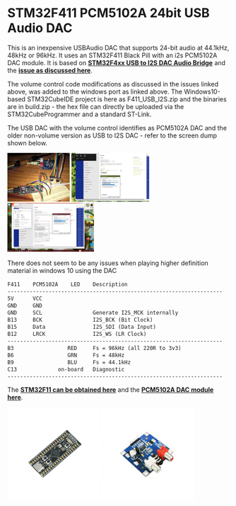 # STM32F411 PCM5102A 24bit USB Audio DAC

This is an inexpensive USBAudio DAC that supports 24-bit audio at 44.1kHz, 48kHz or 96kHz. It uses an STM32F411 Black Pill with an i2s PCM5102A DAC module.
It is based on [**STM32F4xx USB to I2S DAC Audio Bridge**](https://github.com/har-in-air/STM32F411_USB_AUDIO_DAC) and the [**issue as discussed here**](https://github.com/har-in-air/STM32F411_USB_AUDIO_DAC/issues/7).

The volume control code modifications as discussed in the issues linked above, was added to the windows port as linked above. The Windows10-based STM32CubeIDE project is here as F411_USB_I2S.zip and the binaries are in build.zip - the hex file can directly be uploaded via the STM32CubeProgrammer and a standard ST-Link.

The USB DAC with the volume control identifies as PCM5102A DAC and the older non-volume version as USB to I2S DAC - refer to the screen dump shown below.

<p align="left">
<img src="images/dac1.jpg" height="110" /> 
<img src="images/dac2.jpg" height="110" /> 
<img src="images/dac3.png" height="110" /> 
</p>

There does not seem to be any issues when playing higher definition material in windows 10 using the DAC

``` 
F411    PCM5102A    LED    Description
--------------------------------------------------------------------
5V      VCC
GND     GND
GND     SCL                Generate I2S_MCK internally
B13     BCK                I2S_BCK (Bit Clock)
B15     Data               I2S_SDI (Data Input)
B12     LRCK               I2S_WS (LR Clock)
-------------------------------------------------------------------- 
B3                 RED     Fs = 96kHz (all 220R to 3v3)
B6                 GRN     Fs = 48kHz
B9                 BLU     Fs = 44.1kHz
C13             on-board   Diagnostic
--------------------------------------------------------------------
``` 

The [**STM32F11 can be obtained here**](https://www.robotics.org.za/STM32F411CEU6-MOD) and the [**PCM5102A DAC module here**](https://www.robotics.org.za/PCM5102).

<p align="left">
<img src="images/mcu.jpg" height="210" />   
<img src="images/dac.jpg" height="210" />
</p>
